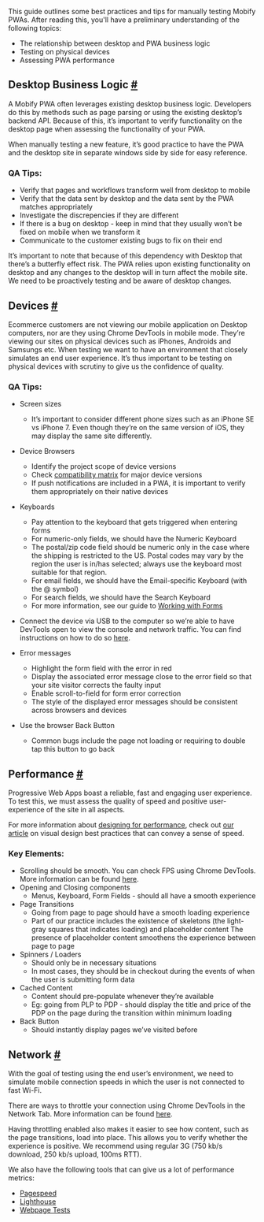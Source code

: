 This guide outlines some best practices and tips for manually testing Mobify PWAs. After reading this, you'll have a preliminary understanding of the following topics:
* The relationship between desktop and PWA business logic
* Testing on physical devices
* Assessing PWA performance

## Desktop Business Logic <a name="desktop" href="#desktop">#</a> 
A Mobify PWA often leverages existing desktop business logic. Developers do this by methods such as page parsing or using the existing desktop’s backend API. Because of this, it’s important to verify functionality on the desktop page when assessing the functionality of your PWA.

When manually testing a new feature, it’s good practice to have the PWA and the desktop site in separate windows side by side for easy reference.

### QA Tips:
* Verify that pages and workflows transform well from desktop to mobile
* Verify that the data sent by desktop and the data sent by the PWA matches appropriately
* Investigate the discrepencies if they are different
* If there is a bug on desktop - keep in mind that they usually won’t be fixed on mobile when we transform it
* Communicate to the customer existing bugs to fix on their end

It’s important to note that because of this dependency with Desktop that there’s a butterfly effect risk. The PWA relies upon existing functionality on desktop and any changes to the desktop will in turn affect the mobile site. We need to be proactively testing and be aware of desktop changes.


## Devices <a name="devices" href="#devices">#</a> 
Ecommerce customers are not viewing our mobile application on Desktop computers, nor are they using Chrome DevTools in mobile mode. They’re viewing our sites on physical devices such as iPhones, Androids and Samsungs etc. When testing we want to have an environment that closely simulates an end user experience. It’s thus important to be testing on physical devices with scrutiny to give us the confidence of quality. 

### QA Tips:
* Screen sizes
    * It’s important to consider different phone sizes such as an iPhone SE vs iPhone 7. Even though they’re on the same version of iOS, they may display the same site differently.

* Device Browsers
    * Identify the project scope of device versions
    * Check [compatibility matrix](https://docs.mobify.com/platform/compatibility/#fn1) for major device versions
    * If push notifications are included in a PWA, it is important to verify them appropriately on their native devices

* Keyboards
    * Pay attention to the keyboard that gets triggered when entering forms
    * For numeric-only fields, we should have the Numeric Keyboard
    * The postal/zip code field should be numeric only in the case where the shipping is restricted to the US. Postal codes may vary by the region the user is in/has selected; always use the keyboard most suitable for that region.
    * For email fields, we should have the Email-specific Keyboard (with the @ symbol)
    * For search fields, we should have the Search Keyboard
    * For more information, see our guide to [Working with Forms](../guides/forms/#user-experience)

* Connect the device via USB to the computer so we’re able to have DevTools open to view the console and network traffic. You can find instructions on how to do so [here](https://developers.google.com/web/tools/chrome-devtools/remote-debugging/).

* Error messages
    * Highlight the form field with the error in red
    * Display the associated error message close to the error field so that your site visitor corrects the faulty input
    * Enable scroll-to-field for form error correction
    * The style of the displayed error messages should be consistent across browsers and devices

* Use the browser Back Button
    * Common bugs include the page not loading or requiring to double tap this button to go back

## Performance <a name="performance" href="#performance">#</a>
Progressive Web Apps boast a reliable, fast and engaging user experience. To test this, we must assess the quality of speed and positive user-experience of the site in all aspects.

For more information about [designing for performance](https://www.mobify.com/insights/designing-appearance-speed/), check out [our article](https://www.mobify.com/insights/designing-appearance-speed/) on visual design best practices that can convey a sense of speed.

### Key Elements:
* Scrolling should be smooth. You can check FPS using Chrome DevTools. More information can be found [here](https://developers.google.com/web/tools/chrome-devtools/evaluate-performance/).
* Opening and Closing components
    * Menus, Keyboard, Form Fields - should all have a smooth experience
* Page Transitions
    * Going from page to page should have a smooth loading experience
    * Part of our practice includes the existence of skeletons (the light-gray squares that indicates loading) and placeholder content
    The presence of placeholder content smoothens the experience between page to page
* Spinners / Loaders
    * Should only be in necessary situations
    * In most cases, they should be in checkout during the events of when the user is submitting form data
* Cached Content
    * Content should pre-populate whenever they’re available
    * Eg: going from PLP to PDP - should display the title and price of the PDP on the page during the transition within minimum loading
* Back Button
    * Should instantly display pages we’ve visited before 

## Network <a name="network" href="#network">#</a>
With the goal of testing using the end user’s environment, we need to simulate mobile connection speeds in which the user is not connected to fast Wi-Fi.

There are ways to throttle your connection using Chrome DevTools in the Network Tab. More information can be found [here](https://developers.google.com/web/tools/chrome-devtools/network-performance/network-conditions).

Having throttling enabled also makes it easier to see how content, such as the page transitions, load into place. This allows you to verify whether the experience is positive. We recommend using regular 3G (750 kb/s download, 250 kb/s upload, 100ms RTT).

We also have the following tools that can give us a lot of performance metrics:
* [Pagespeed](https://developers.google.com/speed/pagespeed/insights/)
* [Lighthouse](https://developers.google.com/web/tools/lighthouse/)
* [Webpage Tests](https://www.webpagetest.org/)